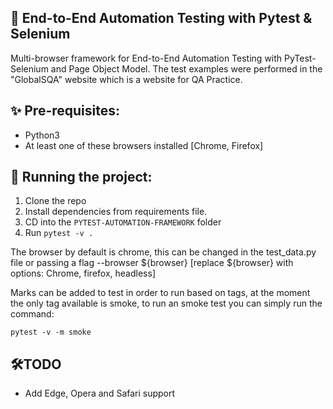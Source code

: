 ## 👋 End-to-End Automation Testing with Pytest & Selenium

Multi-browser framework for End-to-End Automation Testing with PyTest-Selenium and Page Object Model.
The test examples were performed in the "GlobalSQA" website which is a website for QA Practice.

## ✨ Pre-requisites:

- Python3
- At least one of these browsers installed [Chrome, Firefox]

## 🔨 Running the project:

1. Clone the repo
2. Install dependencies from requirements file.
3. CD into the `PYTEST-AUTOMATION-FRAMEWORK` folder
4. Run `pytest -v .`  

The browser by default is chrome, this can be changed in the test_data.py file or passing a flag --browser ${browser} 
[replace ${browser} with options: Chrome, firefox, headless]

Marks can be added to test in order to run based on tags, at the moment the only tag available is smoke, to run an smoke test you can simply run the command:

`pytest -v -m smoke`  

## 🛠️TODO

- Add Edge, Opera and Safari support


